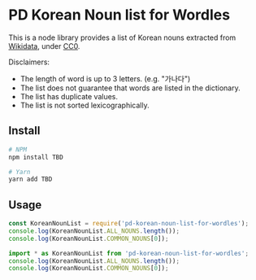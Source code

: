 # PD Korean Noun list for Wordles

This is a node library provides a list of Korean nouns extracted from [Wikidata], under [CC0].

Disclaimers:

- The length of word is up to 3 letters. (e.g. "가나다")
- The list does not guarantee that words are listed in the dictionary.
- The list has duplicate values.
- The list is not sorted lexicographically.

## Install

```sh
# NPM
npm install TBD

# Yarn
yarn add TBD
```

## Usage

```javascript
const KoreanNounList = require('pd-korean-noun-list-for-wordles');
console.log(KoreanNounList.ALL_NOUNS.length());
console.log(KoreanNounList.COMMON_NOUNS[0]);
```

```typescript
import * as KoreanNounList from 'pd-korean-noun-list-for-wordles';
console.log(KoreanNounList.ALL_NOUNS.length());
console.log(KoreanNounList.COMMON_NOUNS[0]);
```

[wikidata]: https://www.wikidata.org/wiki/Wikidata:Copyright
[cc0]: https://www.wikidata.org/wiki/WD:CC0
[wikidata query service]: https://query.wikidata.org/
